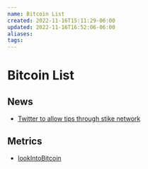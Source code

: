 ```yaml
---
name: Bitcoin List
created: 2022-11-16T15:11:29-06:00
updated: 2022-11-16T16:52:06-06:00
aliases: 
tags: 
---
```

# Bitcoin List

## News

* [Twitter to allow tips through stike network](https://blog.twitter.com/en_us/topics/product/2021/bringing-tips-to-everyone)

## Metrics

* [lookIntoBitcoin](https://www.lookintobitcoin.com/)